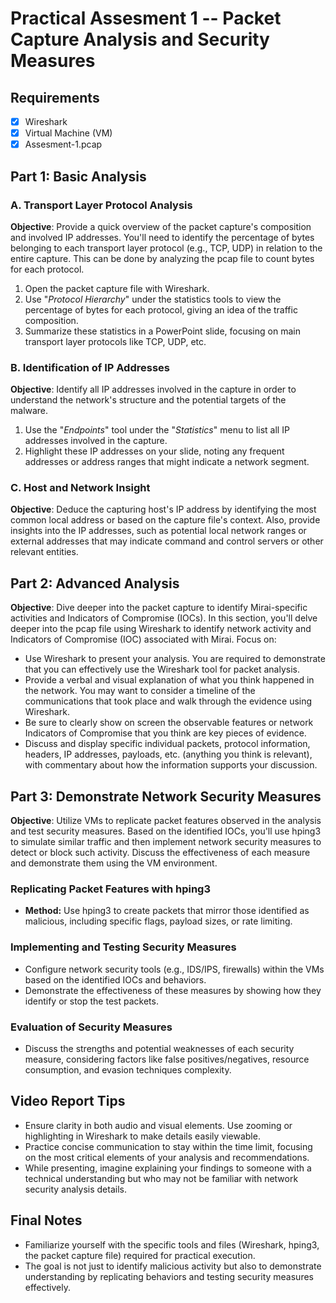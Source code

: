 # Practical Assesment 1 -- Packet Capture Analysis and Security Measures

## Requirements

- [x] Wireshark
- [x] Virtual Machine (VM) 
- [x] Assesment-1.pcap

## Part 1: Basic Analysis

### A. Transport Layer Protocol Analysis

**Objective**: Provide a quick overview of the packet capture's composition and involved IP addresses. You'll need to identify the percentage of bytes belonging to each transport layer protocol (e.g., TCP, UDP) in relation to the entire capture. This can be done by analyzing the pcap file to count bytes for each protocol.

  1. Open the packet capture file with Wireshark.
  2. Use "_Protocol Hierarchy_" under the statistics tools to view the percentage of bytes for each protocol, giving an idea of the traffic composition.
  3. Summarize these statistics in a PowerPoint slide, focusing on main transport layer protocols like TCP, UDP, etc.

### B. Identification of IP Addresses

**Objective**: Identify all IP addresses involved in the capture in order to understand the network's structure and the potential targets of the malware.

  1. Use the "_Endpoints_" tool under the "_Statistics_" menu to list all IP addresses involved in the capture.
  2. Highlight these IP addresses on your slide, noting any frequent addresses or address ranges that might indicate a network segment.

### C. Host and Network Insight

**Objective**: Deduce the capturing host's IP address by identifying the most common local address or based on the capture file's context. Also, provide insights into the IP addresses, such as potential local network ranges or external addresses that may indicate command and control servers or other relevant entities.

## Part 2: Advanced Analysis

**Objective**: Dive deeper into the packet capture to identify Mirai-specific activities and Indicators of Compromise (IOCs). In this section, you'll delve deeper into the pcap file using Wireshark to identify network activity and Indicators of Compromise (IOC) associated with Mirai. Focus on:

* Use Wireshark to present your analysis. You are required to demonstrate that you can effectively use the Wireshark tool for packet analysis.
* Provide a verbal and visual explanation of what you think happened in the network. You may want to consider a timeline of the communications that took place and walk through the evidence using Wireshark.
* Be sure to clearly show on screen the observable features or network Indicators of Compromise that you think are key pieces of evidence.
* Discuss and display specific individual packets, protocol information, headers, IP addresses, payloads, etc. (anything you think is relevant), with commentary about how the information supports your discussion.

## Part 3: Demonstrate Network Security Measures

**Objective**: Utilize VMs to replicate packet features observed in the analysis and test security measures. Based on the identified IOCs, you'll use hping3 to simulate similar traffic and then implement network security measures to detect or block such activity. Discuss the effectiveness of each measure and demonstrate them using the VM environment.

### Replicating Packet Features with hping3
- **Method:** Use hping3 to create packets that mirror those identified as malicious, including specific flags, payload sizes, or rate limiting.

### Implementing and Testing Security Measures
- Configure network security tools (e.g., IDS/IPS, firewalls) within the VMs based on the identified IOCs and behaviors.
- Demonstrate the effectiveness of these measures by showing how they identify or stop the test packets.

### Evaluation of Security Measures
- Discuss the strengths and potential weaknesses of each security measure, considering factors like false positives/negatives, resource consumption, and evasion techniques complexity.

## Video Report Tips
- Ensure clarity in both audio and visual elements. Use zooming or highlighting in Wireshark to make details easily viewable.
- Practice concise communication to stay within the time limit, focusing on the most critical elements of your analysis and recommendations.
- While presenting, imagine explaining your findings to someone with a technical understanding but who may not be familiar with network security analysis details.

## Final Notes
- Familiarize yourself with the specific tools and files (Wireshark, hping3, the packet capture file) required for practical execution.
- The goal is not just to identify malicious activity but also to demonstrate understanding by replicating behaviors and testing security measures effectively.
